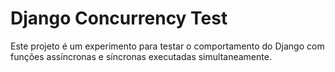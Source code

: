 # Django Concurrency Test

Este projeto é um experimento para testar o comportamento do Django com funções assíncronas e síncronas executadas simultaneamente.

